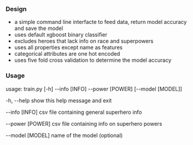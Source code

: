 ### Design
* a simple command line interfacte to feed data, return model accuracy and save the model
* uses default xgboost binary classifier
* excludes heroes that lack info on race and superpowers
* uses all properties except name as features
* categorical attributes are one hot encoded
* uses five fold cross validation to determine the model accuracy 

### Usage
usage: train.py [-h] --info [INFO] --power [POWER] [--model [MODEL]]

-h, --help       show this help message and exit

--info [INFO]    csv file containing general superhero info

--power [POWER]  csv file containing info on superhero powers

--model [MODEL]  name of the model (optional)

